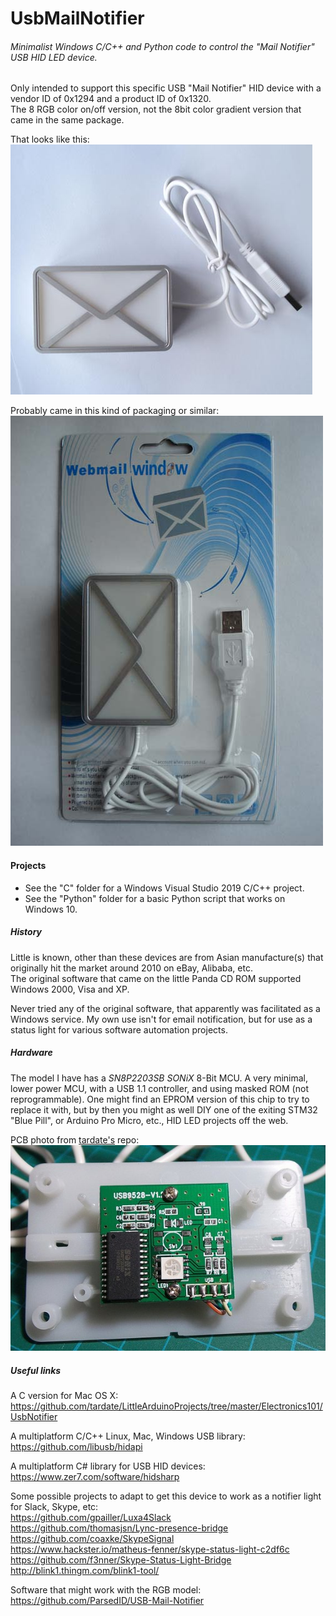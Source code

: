 # UsbMailNotifier

###### Minimalist Windows C/C++ and Python code to control the "Mail Notifier" USB HID LED device.
Only intended to support this specific USB "Mail Notifier" HID device with a vendor ID of 0x1294 and a product ID of 0x1320.  
The 8 RGB color on/off version, not the 8bit color gradient version that came in the same package.  

That looks like this:  
![base_package.jpg](readme_assets/base_package.jpg)

Probably came in this kind of packaging or similar:  
![retail_package.jpg](readme_assets/retail_package.jpg)



#### Projects
* See the "C" folder for a Windows Visual Studio 2019 C/C++ project.
* See the "Python" folder for a basic Python script that works on Windows 10.


##### History
Little is known, other than these devices are from Asian manufacture(s) that originally hit the market around 2010 on eBay, Alibaba, etc.    
The original software that came on the little Panda CD ROM supported Windows 2000, Visa and XP.

Never tried any of the original software, that apparently was facilitated as a Windows service. My own use isn't for email notification, 
but for use as a status light for various software automation projects.

##### Hardware
The model I have has a *SN8P2203SB SONiX* 8-Bit MCU. A very minimal, lower power MCU, with a USB 1.1 controller, and using masked ROM (not reprogrammable). One might find an EPROM version of this chip to try to replace it with, but by then you might as well DIY one of the exiting STM32 "Blue Pill", or Arduino Pro Micro, etc., HID LED projects off the web.  

PCB photo from [tardate's](https://github.com/tardate/LittleArduinoProjects/tree/master/Electronics101/UsbNotifier) repo:  
![UsbNotifier_pcb_front](readme_assets/UsbNotifier_pcb_front.jpg)



##### Useful links
A C version for Mac OS X:  
https://github.com/tardate/LittleArduinoProjects/tree/master/Electronics101/UsbNotifier

A multiplatform C/C++ Linux, Mac, Windows USB library:  
https://github.com/libusb/hidapi  

A multiplatform C# library for USB HID devices:  
https://www.zer7.com/software/hidsharp  

Some possible projects to adapt to get this device to work as a notifier light for Slack, Skype, etc:  
https://github.com/gpailler/Luxa4Slack  
https://github.com/thomasjsn/Lync-presence-bridge  
https://github.com/coaxke/SkypeSignal  
https://www.hackster.io/matheus-fenner/skype-status-light-c2df6c  
https://github.com/f3nner/Skype-Status-Light-Bridge  
http://blink1.thingm.com/blink1-tool/  

Software that might work with the RGB model:  
https://github.com/ParsedID/USB-Mail-Notifier
